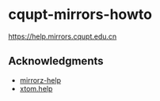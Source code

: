 # cqupt-mirrors-howto

https://help.mirrors.cqupt.edu.cn

## Acknowledgments

- [mirrorz-help](https://github.com/mirrorz-org/mirrorz-help)
- [xtom.help](https://github.com/xtomcom/xtom.help)
